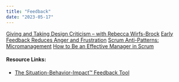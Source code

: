 ```yaml
---
title: "Feedback"
date: "2023-05-17"
---
```


[Giving and Taking Design Criticism – with Rebecca Wirfs-Brock]((https://agilepainrelief.com/blog/giving-an-taking-design-criticism-with-rebecca-wirfs-brock))
[Early Feedback Reduces Anger and Frustration]((/blog/early-feedback-reduces-anger-and-frustration))
[Scrum Anti-Patterns: Micromanagement]((/blog/scrum-anti-patterns-micromanagement))
[How to Be an Effective Manager in Scrum](/blog/how-to-be-an-effective-manager-in-scrum)

#### Resource Links:

- [The Situation-Behavior-Impact™ Feedback Tool](https://www.mindtools.com/pages/article/situation-behavior-impact-feedback.htm)

